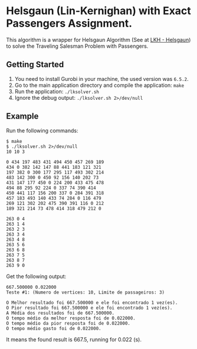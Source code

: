# Helsgaun (Lin-Kernighan) with Exact Passengers Assignment.

This algorithm is a wrapper for Helsgaun Algorithm (See at [LKH - Helsgaun](http://www.akira.ruc.dk/~keld/research/LKH/)) to solve the Traveling Salesman Problem with Passengers.

## Getting Started

1. You need to install Gurobi in your machine, the used version was `6.5.2`.
2. Go to the main application directory and compile the application: `make`
3. Run the application: `./lksolver.sh`
4. Ignore the debug output: `./lksolver.sh 2>/dev/null`

## Example

Run the following commands:

```
$ make
$ ./lksolver.sh 2>/dev/null
10 10 3

0 434 197 483 431 494 450 457 269 189 
434 0 382 142 147 88 441 183 121 321 
197 382 0 300 177 295 117 493 302 214 
483 142 300 0 450 92 156 140 202 73 
431 147 177 450 0 224 200 433 475 478 
494 88 295 92 224 0 337 74 390 414 
450 441 117 156 200 337 0 284 391 318 
457 183 493 140 433 74 284 0 116 479 
269 121 302 202 475 390 391 116 0 212 
189 321 214 73 478 414 318 479 212 0 

263 0 4
263 1 4
263 2 3
263 3 4
263 4 8
263 5 6
263 6 8
263 7 5
263 8 7
263 9 0
```

Get the following output:

```
667.500000 0.022000
Teste #1: (Numero de vertices: 10, Limite de passageiros: 3)

O Melhor resultado foi 667.500000 e ele foi encontrado 1 vez(es).
O Pior resultado foi 667.500000 e ele foi encontrado 1 vez(es).
A Média dos resultados foi de 667.500000.
O tempo médio da melhor resposta foi de 0.022000.
O tempo médio da pior resposta foi de 0.022000.
O tempo médio gasto foi de 0.022000.

```

It means the found result is 667.5, running for 0.022 (s).